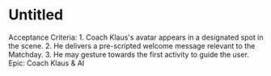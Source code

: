 # Untitled

Acceptance Criteria: 1. Coach Klaus's avatar appears in a designated spot in the scene. 2. He delivers a pre-scripted welcome message relevant to the Matchday. 3. He may gesture towards the first activity to guide the user.
Epic: Coach Klaus & AI